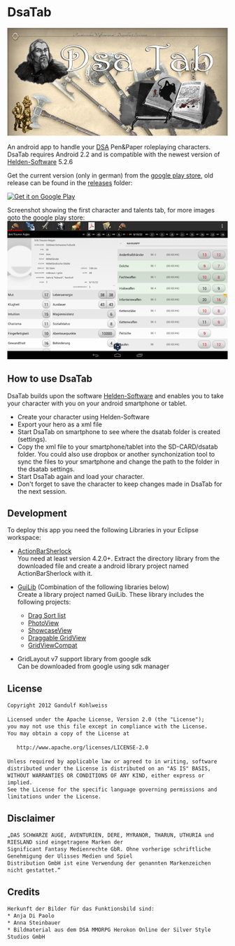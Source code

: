 DsaTab
======
![DsaTab](Web/function.jpg)

An android app to handle your [DSA][2] Pen&amp;Paper roleplaying characters.
DsaTab requires Android 2.2 and is compatible with the newest version of [Helden-Software][1] 5.2.6

Get the current version (only in german) from the [google play store][3], old release can be found in the [releases](https://github.com/gandulf/DsaTab/tree/master/Releases) folder:

[![Get it on Google Play](http://www.android.com/images/brand/get_it_on_play_logo_small.png)](http://play.google.com/store/apps/details?id=com.dsatab)

Screenshot showing the first character and talents tab, for more images goto the google play store:
![DsaTab Screenshot](Web/screen.png)

## How to use DsaTab

DsaTab builds upon the software [Helden-Software][1] and enables you to take your character with you on your android smartphone or tablet.

* Create your character using Helden-Software
* Export your hero as a xml file
* Start DsaTab on smartphone to see where the dsatab folder is created (settings).
* Copy the xml file to your smartphone/tablet into the SD-CARD/dsatab folder. You could also use dropbox or another synchonization tool to sync the files to your smartphone and change the path to the folder in the dsatab settings.
* Start DsaTab again and load your character.
* Don't forget to save the character to keep changes made in DsaTab for the next session.

## Development

To deploy this app you need the following Libraries in your Eclipse workspace:

* [ActionBarSherlock][4]<br>
  You need at least version 4.2.0+.
	Extract the directory library from the downloaded file and create a android library project named ActionBarSherlock with it.

* [GuiLib][5] (Combination of the following libraries below)<br>
	Create a library project named GuiLib. These library includes the following projects:
	* [Drag Sort list][6]
	* [PhotoView][7]	
	* [ShowcaseView][8]	
	* [Draggable GridView][9]
	* [GridViewCompat][10]
	
* GridLayout v7 support library from google sdk<br>	
	Can be downloaded from google using sdk manager

## License

    Copyright 2012 Gandulf Kohlweiss

    Licensed under the Apache License, Version 2.0 (the "License");
    you may not use this file except in compliance with the License.
    You may obtain a copy of the License at

       http://www.apache.org/licenses/LICENSE-2.0

    Unless required by applicable law or agreed to in writing, software
    distributed under the License is distributed on an "AS IS" BASIS,
    WITHOUT WARRANTIES OR CONDITIONS OF ANY KIND, either express or implied.
    See the License for the specific language governing permissions and
    limitations under the License.

## Disclaimer

    „DAS SCHWARZE AUGE, AVENTURIEN, DERE, MYRANOR, THARUN, UTHURIA und RIESLAND sind eingetragene Marken der
    Significant Fantasy Medienrechte GbR. Ohne vorherige schriftliche Genehmigung der Ulisses Medien und Spiel
    Distribution GmbH ist eine Verwendung der genannten Markenzeichen nicht gestattet.“

## Credits

    Herkunft der Bilder für das Funktionsbild sind:
    * Anja Di Paolo
    * Anna Steinbauer
    * Bildmaterial aus dem DSA MMORPG Herokon Online der Silver Style Studios GmbH
     
[1]: http://www.helden-software.de/
[2]: http://www.dasschwarzeauge.de/
[3]: https://play.google.com/store/apps/details?id=com.dsatab
[4]: http://actionbarsherlock.com
[5]: https://github.com/gandulf/GuiLib
[6]: https://github.com/bauerca/drag-sort-listview
[7]: https://github.com/chrisbanes/PhotoView
[8]: https://github.com/Espiandev/ShowcaseView
[9]: https://github.com/thquinn/DraggableGridView
[10]: https://github.com/paramvir-b/AndroidGridViewCompatLib
